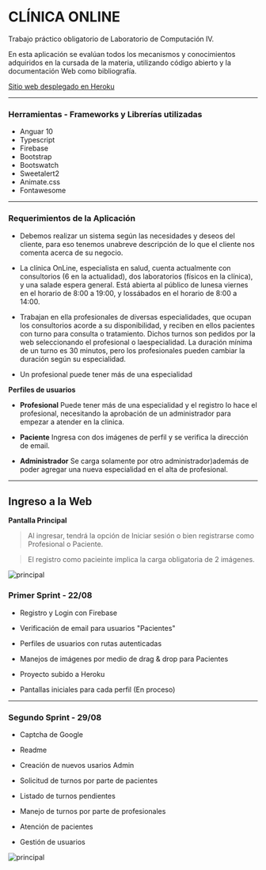 # **CLÍNICA ONLINE**

Trabajo práctico obligatorio de Laboratorio de Computación IV.

En esta aplicación se evalúan todos los mecanismos y conocimientos adquiridos en la cursada de la materia, utilizando código abierto y la documentación Web como bibliografía.

[Sitio web desplegado en Heroku](https://sebastian-aguirre-clinica.herokuapp.com)

-----

### Herramientas - Frameworks y Librerías utilizadas

* Anguar  10
* Typescript
* Firebase
* Bootstrap
* Bootswatch
* Sweetalert2
* Animate.css
* Fontawesome

----

### Requerimientos de la Aplicación

* Debemos realizar un sistema según las necesidades y deseos del cliente, para eso tenemos unabreve descripción de lo que el cliente nos comenta acerca de su negocio.

* La clínica OnLine, especialista en salud, cuenta actualmente con consultorios (6 en la actualidad), dos laboratorios (físicos en la clínica), y una salade espera general. Está abierta al público de lunesa viernes en el horario de 8:00 a 19:00, y lossábados en el horario de 8:00 a 14:00.

* Trabajan en ella profesionales de diversas especialidades, que ocupan los consultorios acorde a su disponibilidad, y reciben en ellos pacientes con turno para consulta o tratamiento. Dichos turnos son pedidos por la web seleccionando el profesional o laespecialidad. La duración mínima de un turno es 30 minutos, pero los profesionales pueden cambiar la duración según su especialidad. 

* Un profesional puede tener más de una especialidad

**Perfiles de usuarios**

* **Profesional** Puede tener más de una especialidad y el registro lo hace el profesional, necesitando la aprobación de un administrador para empezar a atender en la clinica.

* **Paciente** Ingresa con dos imágenes de perfil y se verifica la dirección de email.

* **Administrador** Se carga solamente por otro administrador)además de poder agregar una nueva especialidad en el alta de profesional.

----
## Ingreso a la Web

**Pantalla Principal**
>Al ingresar, tendrá la opción de Iniciar sesión o bien registrarse como Profesional o Paciente.

>El registro como pacieinte implica la carga obligatoria de 2 imágenes.

![principal](https://firebasestorage.googleapis.com/v0/b/clinica-online-3b015.appspot.com/o/readme%2Flogin.gif?alt=media&token=56c99767-e7f7-45a4-887b-b6f63ed196a9)


### Primer Sprint - 22/08

* Registro y Login con Firebase

* Verificación de email para usuarios "Pacientes"

* Perfiles de usuarios con rutas autenticadas

* Manejos de imágenes por medio de drag & drop para  Pacientes

* Proyecto subido a Heroku

* Pantallas iniciales para cada perfil (En proceso)

----

### Segundo Sprint - 29/08

* Captcha de Google

* Readme

* Creación de nuevos usarios Admin

* Solicitud de turnos por parte de pacientes

* Listado de turnos pendientes

* Manejo de turnos por parte de profesionales

* Atención de pacientes

* Gestión de usuarios

![principal](https://firebasestorage.googleapis.com/v0/b/clinica-online-3b015.appspot.com/o/readme%2Fadmin.gif?alt=media&token=9bc1cbb2-cb72-4d54-9ec8-0ac2f57efdd2)